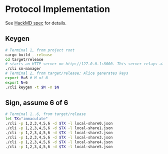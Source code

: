 # Protocol Implementation
See [HackMD spec](https://hackmd.io/kLiqrFYETOiONBYXIdqdMA?view) for details.
## Keygen   
```sh
# Terminal 1, from project root
cargo build --release
cd target/release
# starts an HTTP server on http://127.0.0.1:8000. This server relays all communication between nodes.
./cli sm-manager
# Terminal 2, from target/release; Alice generates keys
export M=6 # M of N
export N=6
./cli keygen -t $M -n $N 
```

## Sign, assume 6 of 6
```sh
# Terminal 1..6, from target/release
let TX="immaculate"
./cli -p 1,2,3,4,5,6 -d $TX -l local-share0.json
./cli -p 1,2,3,4,5,6 -d $TX -l local-share1.json
./cli -p 1,2,3,4,5,6 -d $TX -l local-share2.json
./cli -p 1,2,3,4,5,6 -d $TX -l local-share3.json
./cli -p 1,2,3,4,5,6 -d $TX -l local-share4.json
./cli -p 1,2,3,4,5,6 -d $TX -l local-share5.json
```